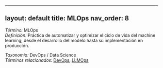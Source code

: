 
---
layout: default
title: MLOps
nav_order: 8
---

*Término:* MLOps  
*Definición:* Práctica de automatizar y optimizar el ciclo de vida del machine learning, desde el desarrollo del modelo hasta su implementación en producción.

*Taxonomía:* DevOps / Data Science  
*Términos relacionados:* [DevOps](https://maleniski.github.io/diccionario-angl-tec-mx/docs/alfabeticamente/D/devops/), [LLMOps](https://maleniski.github.io/diccionario-angl-tec-mx/docs/alfabeticamente/L/llmops/)
